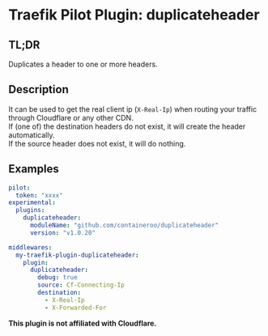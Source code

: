 # Traefik Pilot Plugin: duplicateheader

## TL;DR

Duplicates a header to one or more headers.

## Description

It can be used to get the real client ip (`X-Real-Ip`) when routing your traffic through Cloudflare or any other CDN.  
If (one of) the destination headers do not exist, it will create the header automatically.  
If the source header does not exist, it will do nothing.

## Examples

```yaml
pilot:
  token: "xxxx"
experimental:
  plugins:
    duplicateheader:
      moduleName: "github.com/containeroo/duplicateheader"
      version: "v1.0.20"
```

```yaml
middlewares:
  my-traefik-plugin-duplicateheader:
    plugin:
      duplicateheader:
        debug: true
        source: Cf-Connecting-Ip
        destination:
          - X-Real-Ip
          - X-Forwarded-For
```

**This plugin is not affiliated with Cloudflare.**
